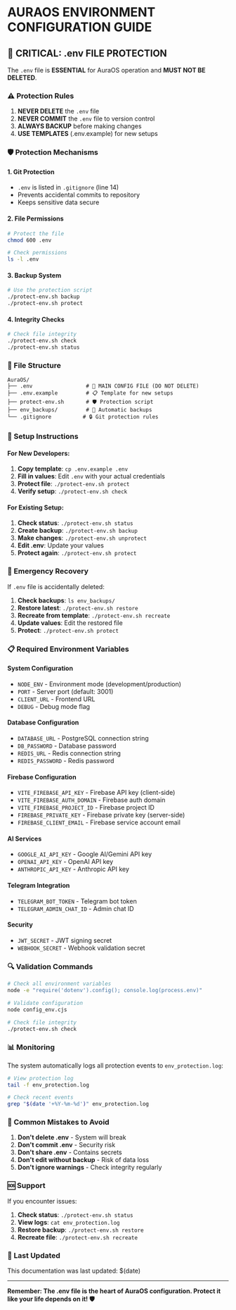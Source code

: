 # AURAOS ENVIRONMENT CONFIGURATION GUIDE

## 🚨 CRITICAL: .env FILE PROTECTION

The `.env` file is **ESSENTIAL** for AuraOS operation and **MUST NOT BE DELETED**.

### ⚠️ Protection Rules

1. **NEVER DELETE** the `.env` file
2. **NEVER COMMIT** the `.env` file to version control
3. **ALWAYS BACKUP** before making changes
4. **USE TEMPLATES** (.env.example) for new setups

### 🛡️ Protection Mechanisms

#### 1. Git Protection
- `.env` is listed in `.gitignore` (line 14)
- Prevents accidental commits to repository
- Keeps sensitive data secure

#### 2. File Permissions
```bash
# Protect the file
chmod 600 .env

# Check permissions
ls -l .env
```

#### 3. Backup System
```bash
# Use the protection script
./protect-env.sh backup
./protect-env.sh protect
```

#### 4. Integrity Checks
```bash
# Check file integrity
./protect-env.sh check
./protect-env.sh status
```

### 📁 File Structure

```
AuraOS/
├── .env                 # 🚨 MAIN CONFIG FILE (DO NOT DELETE)
├── .env.example         # 📋 Template for new setups
├── protect-env.sh       # 🛡️ Protection script
├── env_backups/         # 💾 Automatic backups
└── .gitignore          # 🔒 Git protection rules
```

### 🔧 Setup Instructions

#### For New Developers:
1. **Copy template**: `cp .env.example .env`
2. **Fill in values**: Edit `.env` with your actual credentials
3. **Protect file**: `./protect-env.sh protect`
4. **Verify setup**: `./protect-env.sh check`

#### For Existing Setup:
1. **Check status**: `./protect-env.sh status`
2. **Create backup**: `./protect-env.sh backup`
3. **Make changes**: `./protect-env.sh unprotect`
4. **Edit .env**: Update your values
5. **Protect again**: `./protect-env.sh protect`

### 🚨 Emergency Recovery

If `.env` file is accidentally deleted:

1. **Check backups**: `ls env_backups/`
2. **Restore latest**: `./protect-env.sh restore`
3. **Recreate from template**: `./protect-env.sh recreate`
4. **Update values**: Edit the restored file
5. **Protect**: `./protect-env.sh protect`

### 📋 Required Environment Variables

#### System Configuration
- `NODE_ENV` - Environment mode (development/production)
- `PORT` - Server port (default: 3001)
- `CLIENT_URL` - Frontend URL
- `DEBUG` - Debug mode flag

#### Database Configuration
- `DATABASE_URL` - PostgreSQL connection string
- `DB_PASSWORD` - Database password
- `REDIS_URL` - Redis connection string
- `REDIS_PASSWORD` - Redis password

#### Firebase Configuration
- `VITE_FIREBASE_API_KEY` - Firebase API key (client-side)
- `VITE_FIREBASE_AUTH_DOMAIN` - Firebase auth domain
- `VITE_FIREBASE_PROJECT_ID` - Firebase project ID
- `FIREBASE_PRIVATE_KEY` - Firebase private key (server-side)
- `FIREBASE_CLIENT_EMAIL` - Firebase service account email

#### AI Services
- `GOOGLE_AI_API_KEY` - Google AI/Gemini API key
- `OPENAI_API_KEY` - OpenAI API key
- `ANTHROPIC_API_KEY` - Anthropic API key

#### Telegram Integration
- `TELEGRAM_BOT_TOKEN` - Telegram bot token
- `TELEGRAM_ADMIN_CHAT_ID` - Admin chat ID

#### Security
- `JWT_SECRET` - JWT signing secret
- `WEBHOOK_SECRET` - Webhook validation secret

### 🔍 Validation Commands

```bash
# Check all environment variables
node -e "require('dotenv').config(); console.log(process.env)"

# Validate configuration
node config_env.cjs

# Check file integrity
./protect-env.sh check
```

### 📊 Monitoring

The system automatically logs all protection events to `env_protection.log`:

```bash
# View protection log
tail -f env_protection.log

# Check recent events
grep "$(date '+%Y-%m-%d')" env_protection.log
```

### 🚫 Common Mistakes to Avoid

1. **Don't delete .env** - System will break
2. **Don't commit .env** - Security risk
3. **Don't share .env** - Contains secrets
4. **Don't edit without backup** - Risk of data loss
5. **Don't ignore warnings** - Check integrity regularly

### 🆘 Support

If you encounter issues:

1. **Check status**: `./protect-env.sh status`
2. **View logs**: `cat env_protection.log`
3. **Restore backup**: `./protect-env.sh restore`
4. **Recreate file**: `./protect-env.sh recreate`

### 📝 Last Updated

This documentation was last updated: $(date)

---

**Remember: The .env file is the heart of AuraOS configuration. Protect it like your life depends on it! 🛡️**
